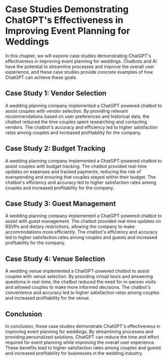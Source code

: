 Case Studies Demonstrating ChatGPT's Effectiveness in Improving Event Planning for Weddings
========================================================================================================================================================

In this chapter, we will explore case studies demonstrating ChatGPT's effectiveness in improving event planning for weddings. Chatbots and AI have the potential to streamline processes and improve the overall user experience, and these case studies provide concrete examples of how ChatGPT can achieve these goals.

Case Study 1: Vendor Selection
------------------------------

A wedding planning company implemented a ChatGPT-powered chatbot to assist couples with vendor selection. By providing relevant recommendations based on user preferences and historical data, the chatbot reduced the time couples spent researching and contacting vendors. The chatbot's accuracy and efficiency led to higher satisfaction rates among couples and increased profitability for the company.

Case Study 2: Budget Tracking
-----------------------------

A wedding planning company implemented a ChatGPT-powered chatbot to assist couples with budget tracking. The chatbot provided real-time updates on expenses and tracked payments, reducing the risk of overspending and ensuring that couples stayed within their budget. The chatbot's efficiency and accuracy led to higher satisfaction rates among couples and increased profitability for the company.

Case Study 3: Guest Management
------------------------------

A wedding planning company implemented a ChatGPT-powered chatbot to assist with guest management. The chatbot provided real-time updates on RSVPs and dietary restrictions, allowing the company to make accommodations more efficiently. The chatbot's efficiency and accuracy led to higher satisfaction rates among couples and guests and increased profitability for the company.

Case Study 4: Venue Selection
-----------------------------

A wedding venue implemented a ChatGPT-powered chatbot to assist couples with venue selection. By providing virtual tours and answering questions in real-time, the chatbot reduced the need for in-person visits and allowed couples to make more informed decisions. The chatbot's convenience and accuracy led to higher satisfaction rates among couples and increased profitability for the venue.

Conclusion
----------

In conclusion, these case studies demonstrate ChatGPT's effectiveness in improving event planning for weddings. By streamlining processes and providing personalized solutions, ChatGPT can reduce the time and effort required for event planning while improving the overall user experience. These benefits lead to higher satisfaction rates among couples and guests and increased profitability for businesses in the wedding industry.

